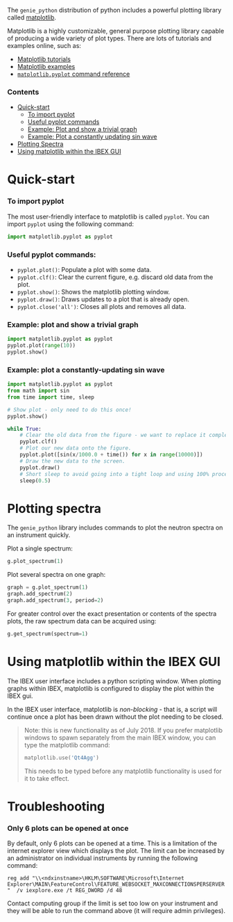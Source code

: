 The `genie_python` distribution of python includes a powerful plotting library called [matplotlib](https://matplotlib.org/).

Matplotlib is a highly customizable, general purpose plotting library capable of producing a wide variety of plot types. There are lots of tutorials and examples online, such as:
- [Matplotlib tutorials](https://matplotlib.org/2.2.2/tutorials/index.html)
- [Matplotlib examples](https://matplotlib.org/2.2.2/gallery/index.html)
- [`matplotlib.pyplot` command reference](https://matplotlib.org/2.2.2/api/pyplot_summary.html)

### Contents
- [Quick-start](#quick-start)
    - [To import pyplot](#to-import-pyplot)
    - [Useful pyplot commands](#useful-pyplot-commands)
    - [Example: Plot and show a trivial graph](#example-plot-and-show-a-trivial-graph)
    - [Example: Plot a constantly updating sin wave](#example-plot-a-constantly-updating-sin-wave)
- [Plotting Spectra](#plotting-spectra)
- [Using matplotlib within the IBEX GUI](#using-matplotlib-within-the-ibex-gui)

# Quick-start

### To import pyplot

The most user-friendly interface to matplotlib is called `pyplot`. You can import `pyplot` using the following command:

```python
import matplotlib.pyplot as pyplot
```

### Useful pyplot commands:
- `pyplot.plot()`: Populate a plot with some data.
- `pyplot.clf()`: Clear the current figure, e.g. discard old data from the plot.
- `pyplot.show()`: Shows the matplotlib plotting window.
- `pyplot.draw()`: Draws updates to a plot that is already open.
- `pyplot.close('all')`: Closes all plots and removes all data.


### Example: plot and show a trivial graph
```python
import matplotlib.pyplot as pyplot
pyplot.plot(range(10))
pyplot.show()
```

### Example: plot a constantly-updating sin wave
```python
import matplotlib.pyplot as pyplot
from math import sin
from time import time, sleep

# Show plot - only need to do this once!
pyplot.show()

while True:
    # Clear the old data from the figure - we want to replace it completely.
    pyplot.clf()  
    # Plot our new data onto the figure.
    pyplot.plot([sin(x/1000.0 + time()) for x in range(10000)])
    # Draw the new data to the screen.
    pyplot.draw()
    # Short sleep to avoid going into a tight loop and using 100% processor.
    sleep(0.5)
```

# Plotting spectra

The `genie_python` library includes commands to plot the neutron spectra on an instrument quickly.

Plot a single spectrum:
```python
g.plot_spectrum(1)
```

Plot several spectra on one graph:
```python
graph = g.plot_spectrum(1)
graph.add_spectrum(2)
graph.add_spectrum(3, period=2)
```

For greater control over the exact presentation or contents of the spectra plots, the raw spectrum data can be acquired using:
```python
g.get_spectrum(spectrum=1)
```

# Using matplotlib within the IBEX GUI

The IBEX user interface includes a python scripting window. When plotting graphs within IBEX, matplotlib is configured to display the plot within the IBEX gui. 

In the IBEX user interface, matplotlib is _non-blocking_ - that is, a script will continue once a plot has been drawn without the plot needing to be closed.

> Note: this is new functionality as of July 2018. If you prefer matplotlib windows to spawn separately from the main IBEX window, you can type the matplotlib command:
> ```python
> matplotlib.use('Qt4Agg')
> ```
> This needs to be typed before any matplotlib functionality is used for it to take effect.

# Troubleshooting

### Only 6 plots can be opened at once

By default, only 6 plots can be opened at a time. This is a limitation of the internet explorer view which displays the plot. The limit can be increased by an administrator on individual instruments by running the following command:

`reg add "\\<ndxinstname>\HKLM\SOFTWARE\Microsoft\Internet Explorer\MAIN\FeatureControl\FEATURE_WEBSOCKET_MAXCONNECTIONSPERSERVER"  /v iexplore.exe /t REG_DWORD /d 48`

Contact computing group if the limit is set too low on your instrument and they will be able to run the command above (it will require admin privileges).
